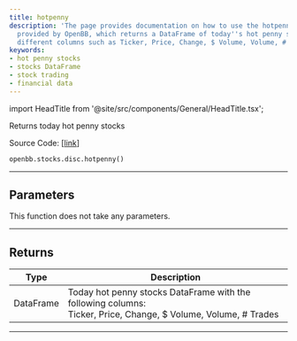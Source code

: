 ```yaml
---
title: hotpenny
description: 'The page provides documentation on how to use the hotpenny function
  provided by OpenBB, which returns a DataFrame of today''s hot penny stocks with
  different columns such as Ticker, Price, Change, $ Volume, Volume, # Trades.'
keywords:
- hot penny stocks
- stocks DataFrame
- stock trading
- financial data
---
```


import HeadTitle from '@site/src/components/General/HeadTitle.tsx';

<HeadTitle title="stocks.disc.hotpenny - Reference | OpenBB SDK Docs" />

Returns today hot penny stocks

Source Code: [[link](https://github.com/OpenBB-finance/OpenBBTerminal/tree/main/openbb_terminal/stocks/discovery/shortinterest_model.py#L38)]

```python
openbb.stocks.disc.hotpenny()
```

---

## Parameters

This function does not take any parameters.

---

## Returns

| Type | Description |
| ---- | ----------- |
| DataFrame | Today hot penny stocks DataFrame with the following columns:<br/>Ticker, Price, Change, $ Volume, Volume, # Trades |
---
